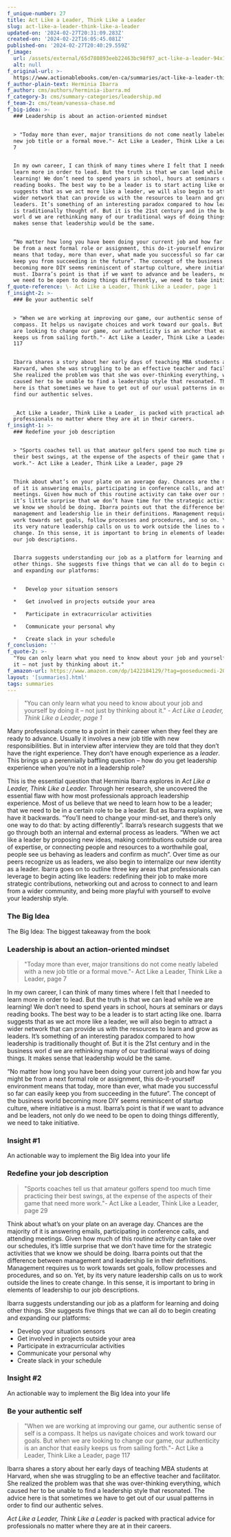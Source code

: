 ```yaml
---
f_unique-number: 27
title: Act Like a Leader, Think Like a Leader
slug: act-like-a-leader-think-like-a-leader
updated-on: '2024-02-27T20:31:09.283Z'
created-on: '2024-02-22T16:05:45.081Z'
published-on: '2024-02-27T20:40:29.559Z'
f_image:
  url: /assets/external/65d780893eeb22463bc98f97_act-like-a-leader-94x144.jpeg
  alt: null
f_original-url: >-
  https://www.actionablebooks.com/en-ca/summaries/act-like-a-leader-think-like-a-leader/
f_author-plain-text: Herminia Ibarra
f_author: cms/authors/herminia-ibarra.md
f_category-3: cms/summary-categories/leadership.md
f_team-2: cms/team/vanessa-chase.md
f_big-idea: >-
  ### Leadership is about an action-oriented mindset


  > "Today more than ever, major transitions do not come neatly labeled with a
  new job title or a formal move."- Act Like a Leader, Think Like a Leader, page
  7


  In my own career, I can think of many times where I felt that I needed to
  learn more in order to lead. But the truth is that we can lead while we are
  learning! We don’t need to spend years in school, hours at seminars or days
  reading books. The best way to be a leader is to start acting like one. Ibarra
  suggests that as we act more like a leader, we will also begin to attract a
  wider network that can provide us with the resources to learn and grow as
  leaders. It’s something of an interesting paradox compared to how leadership
  is traditionally thought of. But it is the 21st century and in the business
  worl d we are rethinking many of our traditional ways of doing things. It
  makes sense that leadership would be the same.


  “No matter how long you have been doing your current job and how far you might
  be from a next formal role or assignment, this do-it-yourself environment
  means that today, more than ever, what made you successful so far can easily
  keep you from succeeding in the future”. The concept of the business world
  becoming more DIY seems reminiscent of startup culture, where initiative is a
  must. Ibarra’s point is that if we want to advance and be leaders, not only do
  we need to be open to doing things differently, we need to take initiative.
f_quote-reference: \- Act Like a Leader, Think Like a Leader, page 1
f_insight-2: >-
  ### Be your authentic self


  > "When we are working at improving our game, our authentic sense of self is a
  compass. It helps us navigate choices and work toward our goals. But when we
  are looking to change our game, our authenticity is an anchor that easily
  keeps us from sailing forth."- Act Like a Leader, Think Like a Leader, page
  117


  Ibarra shares a story about her early days of teaching MBA students at
  Harvard, when she was struggling to be an effective teacher and facilitator.
  She realized the problem was that she was over-thinking everything, which
  caused her to be unable to find a leadership style that resonated. The advice
  here is that sometimes we have to get out of our usual patterns in order to
  find our authentic selves.


  _Act Like a Leader, Think Like a Leader_ is packed with practical advice for
  professionals no matter where they are at in their careers.
f_insight-1: >-
  ### Redefine your job description


  > "Sports coaches tell us that amateur golfers spend too much time practicing
  their best swings, at the expense of the aspects of their game that need more
  work."- Act Like a Leader, Think Like a Leader, page 29


  Think about what’s on your plate on an average day. Chances are the majority
  of it is answering emails, participating in conference calls, and attending
  meetings. Given how much of this routine activity can take over our schedules,
  it’s little surprise that we don’t have time for the strategic activities that
  we know we should be doing. Ibarra points out that the difference between
  management and leadership lie in their definitions. Management requires us to
  work towards set goals, follow processes and procedures, and so on. Yet, by
  its very nature leadership calls on us to work outside the lines to create
  change. In this sense, it is important to bring in elements of leadership to
  our job descriptions.


  Ibarra suggests understanding our job as a platform for learning and doing
  other things. She suggests five things that we can all do to begin creating
  and expanding our platforms:


  *   Develop your situation sensors

  *   Get involved in projects outside your area

  *   Participate in extracurricular activities

  *   Communicate your personal why

  *   Create slack in your schedule
f_conclusion: ''
f_quote-2: >-
  "You can only learn what you need to know about your job and yourself by doing
  it – not just by thinking about it."
f_amazon-url: https://www.amazon.com/dp/1422184129/?tag=gooseducmedi-20
layout: '[summaries].html'
tags: summaries
---
```


> "You can only learn what you need to know about your job and yourself by doing it – not just by thinking about it." _\- Act Like a Leader, Think Like a Leader, page 1_

Many professionals come to a point in their career when they feel they are ready to advance. Usually it involves a new job title with new responsibilities. But in interview after interview they are told that they don’t have the right experience. They don’t have enough experience as a _leader_. This brings up a perennially baffling question – how do you get leadership experience when you’re not in a leadership role?

This is the essential question that Herminia Ibarra explores in _Act Like a Leader, Think Like a Leader._ Through her research, she uncovered the essential flaw with how most professionals approach leadership experience. Most of us believe that we need to learn how to be a leader; that we need to be in a certain role to be a leader. But as Ibarra explains, we have it backwards. “You’ll need to change your mind-set, and there’s only one way to do that: by acting differently”. Ibarra’s research suggests that we go through both an internal and external process as leaders. “When we act like a leader by proposing new ideas, making contributions outside our area of expertise, or connecting people and resources to a worthwhile goal, people see us behaving as leaders and confirm as much”. Over time as our peers recognize us as leaders, we also begin to internalize our new identity as a leader. Ibarra goes on to outline three key areas that professionals can leverage to begin acting like leaders: redefining their job to make more strategic contributions, networking out and across to connect to and learn from a wider community, and being more playful with yourself to evolve your leadership style.

### The Big Idea

The Big Idea: The biggest takeaway from the book

### Leadership is about an action-oriented mindset

> "Today more than ever, major transitions do not come neatly labeled with a new job title or a formal move."- Act Like a Leader, Think Like a Leader, page 7

In my own career, I can think of many times where I felt that I needed to learn more in order to lead. But the truth is that we can lead while we are learning! We don’t need to spend years in school, hours at seminars or days reading books. The best way to be a leader is to start acting like one. Ibarra suggests that as we act more like a leader, we will also begin to attract a wider network that can provide us with the resources to learn and grow as leaders. It’s something of an interesting paradox compared to how leadership is traditionally thought of. But it is the 21st century and in the business worl d we are rethinking many of our traditional ways of doing things. It makes sense that leadership would be the same.

“No matter how long you have been doing your current job and how far you might be from a next formal role or assignment, this do-it-yourself environment means that today, more than ever, what made you successful so far can easily keep you from succeeding in the future”. The concept of the business world becoming more DIY seems reminiscent of startup culture, where initiative is a must. Ibarra’s point is that if we want to advance and be leaders, not only do we need to be open to doing things differently, we need to take initiative.

### Insight #1

An actionable way to implement the Big Idea into your life

### Redefine your job description

> "Sports coaches tell us that amateur golfers spend too much time practicing their best swings, at the expense of the aspects of their game that need more work."- Act Like a Leader, Think Like a Leader, page 29

Think about what’s on your plate on an average day. Chances are the majority of it is answering emails, participating in conference calls, and attending meetings. Given how much of this routine activity can take over our schedules, it’s little surprise that we don’t have time for the strategic activities that we know we should be doing. Ibarra points out that the difference between management and leadership lie in their definitions. Management requires us to work towards set goals, follow processes and procedures, and so on. Yet, by its very nature leadership calls on us to work outside the lines to create change. In this sense, it is important to bring in elements of leadership to our job descriptions.

Ibarra suggests understanding our job as a platform for learning and doing other things. She suggests five things that we can all do to begin creating and expanding our platforms:

*   Develop your situation sensors
*   Get involved in projects outside your area
*   Participate in extracurricular activities
*   Communicate your personal why
*   Create slack in your schedule

### Insight #2

An actionable way to implement the Big Idea into your life

### Be your authentic self

> "When we are working at improving our game, our authentic sense of self is a compass. It helps us navigate choices and work toward our goals. But when we are looking to change our game, our authenticity is an anchor that easily keeps us from sailing forth."- Act Like a Leader, Think Like a Leader, page 117

Ibarra shares a story about her early days of teaching MBA students at Harvard, when she was struggling to be an effective teacher and facilitator. She realized the problem was that she was over-thinking everything, which caused her to be unable to find a leadership style that resonated. The advice here is that sometimes we have to get out of our usual patterns in order to find our authentic selves.

_Act Like a Leader, Think Like a Leader_ is packed with practical advice for professionals no matter where they are at in their careers.
